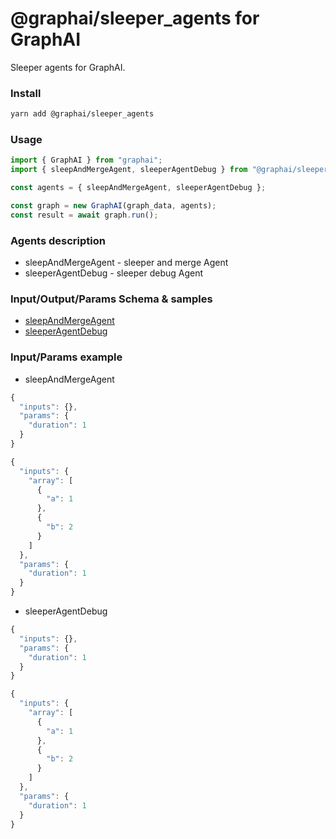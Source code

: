 
# @graphai/sleeper_agents for GraphAI

Sleeper agents for GraphAI.

### Install

```sh
yarn add @graphai/sleeper_agents
```


### Usage

```typescript
import { GraphAI } from "graphai";
import { sleepAndMergeAgent, sleeperAgentDebug } from "@graphai/sleeper_agents";

const agents = { sleepAndMergeAgent, sleeperAgentDebug };

const graph = new GraphAI(graph_data, agents);
const result = await graph.run();
```

### Agents description
- sleepAndMergeAgent - sleeper and merge Agent
- sleeperAgentDebug - sleeper debug Agent

### Input/Output/Params Schema & samples
 - [sleepAndMergeAgent](https://github.com/receptron/graphai/blob/main/docs/agentDocs/sleeper/sleepAndMergeAgent.md)
 - [sleeperAgentDebug](https://github.com/receptron/graphai/blob/main/docs/agentDocs/sleeper/sleeperAgentDebug.md)

### Input/Params example
 - sleepAndMergeAgent


```typescript
{
  "inputs": {},
  "params": {
    "duration": 1
  }
}
```


```typescript
{
  "inputs": {
    "array": [
      {
        "a": 1
      },
      {
        "b": 2
      }
    ]
  },
  "params": {
    "duration": 1
  }
}
```

 - sleeperAgentDebug


```typescript
{
  "inputs": {},
  "params": {
    "duration": 1
  }
}
```


```typescript
{
  "inputs": {
    "array": [
      {
        "a": 1
      },
      {
        "b": 2
      }
    ]
  },
  "params": {
    "duration": 1
  }
}
```










